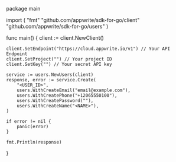 package main

import (
    "fmt"
    "github.com/appwrite/sdk-for-go/client"
    "github.com/appwrite/sdk-for-go/users"
)

func main() {
    client := client.NewClient()

    client.SetEndpoint("https://cloud.appwrite.io/v1") // Your API Endpoint
    client.SetProject("") // Your project ID
    client.SetKey("") // Your secret API key

    service := users.NewUsers(client)
    response, error := service.Create(
        "<USER_ID>",
        users.WithCreateEmail("email@example.com"),
        users.WithCreatePhone("+12065550100"),
        users.WithCreatePassword(""),
        users.WithCreateName("<NAME>"),
    )

    if error != nil {
        panic(error)
    }

    fmt.Println(response)
}
